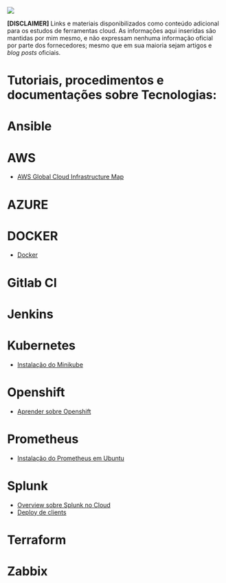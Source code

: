 ![](https://blogdolopez.files.wordpress.com/2019/05/aws-tc_resize.jpg)

**[DISCLAIMER]** Links e materiais disponibilizados como conteúdo adicional para os estudos de ferramentas cloud. As informações aqui inseridas são mantidas por mim mesmo, e não expressam nenhuma informação oficial por parte dos fornecedores; mesmo que em sua maioria sejam artigos e _blog posts_ oficiais.

# Tutoriais, procedimentos e documentações sobre Tecnologias:

# Ansible

# AWS

* [AWS Global Cloud Infrastructure Map](https://infrastructure.aws/)

# AZURE

# DOCKER

* [Docker](https://woliveiras.com.br/posts/comandos-mais-utilizados-no-docker/)

# Gitlab CI

# Jenkins

# Kubernetes

* [Instalação do Minikube](https://kubernetes.io/docs/tasks/tools/install-minikube/)

# Openshift

* [Aprender sobre Openshift](https://learn.openshift.com/introduction)

# Prometheus

* [Instalação do Prometheus em Ubuntu](https://linoxide.com/linux-how-to/install-prometheus-ubuntu/)

# Splunk

* [Overview sobre Splunk no Cloud](http://docs.splunk.com/Documentation/SplunkCloud/7.0.2/User/DataSplunkCloudcanindex)
* [Deploy de clients](http://docs.splunk.com/Documentation/Splunk/7.2.0/Updating/Configuredeploymentclients)

# Terraform

# Zabbix
